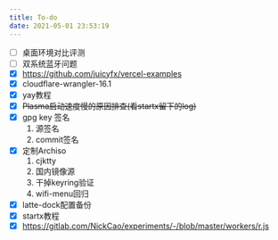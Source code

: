 ```yaml
---
title: To-do
date: 2021-05-01 23:53:19
---
```


- [ ] 桌面环境对比评测
- [ ] 双系统蓝牙问题
- [x] https://github.com/juicyfx/vercel-examples
- [x] cloudflare-wrangler-16.1
- [x] yay教程
- [x] ~~Plasma启动速度慢的原因排查(看startx留下的log)~~
- [x] gpg key 签名
  1. 源签名
  2. commit签名
- [x] 定制Archiso
  1. cjktty
  2. 国内镜像源
  3. 干掉keyring验证
  4. wifi-menu回归
- [x] latte-dock配置备份
- [x] startx教程
- [x] https://gitlab.com/NickCao/experiments/-/blob/master/workers/r.js